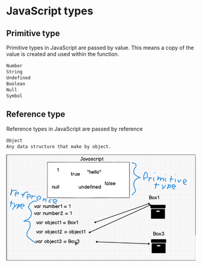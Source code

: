 # JavaScript types

## Primitive type
Primitive types in JavaScript are passed by value. This means a copy of the value is created and used within the function.

    Number
    String
    Undefined
    Boolean
    Null
    Symbol

## Reference type
Reference types in JavaScript are passed by reference
    
    Object
    Any data structure that make by object.
![alt text](<Screenshot (69).png>)

